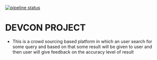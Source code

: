 
[![pipeline status](https://gitlab.com/ishawakankar/devcon/badges/master/pipeline.svg)](https://gitlab.com/ishawakankar/devcon/commits/master)

# DEVCON PROJECT



- This is a crowd sourcing based platform in which an user search for some query and based on       that some result will be given to user and then user will give feedback on the accuracy level     of result 
